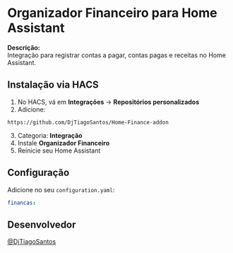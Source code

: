 # Organizador Financeiro para Home Assistant

**Descrição:**  
Integração para registrar contas a pagar, contas pagas e receitas no Home Assistant.

## Instalação via HACS

1. No HACS, vá em **Integrações** → **Repositórios personalizados**
2. Adicione:  
```
https://github.com/DjTiagoSantos/Home-Finance-addon
```
3. Categoria: **Integração**
4. Instale **Organizador Financeiro**
5. Reinicie seu Home Assistant

## Configuração

Adicione no seu `configuration.yaml`:

```yaml
financas:
```

## Desenvolvedor

[@DjTiagoSantos](https://github.com/DjTiagoSantos)

